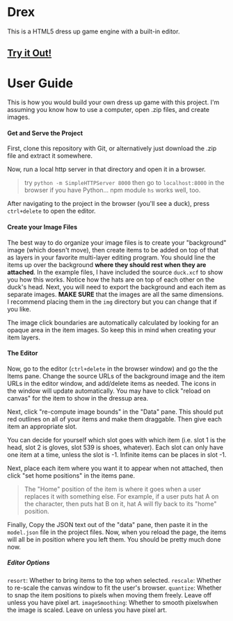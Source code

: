 # Drex

This is a HTML5 dress up game engine with a built-in editor.

## [Try it Out!](https://cdn.jsdelivr.net/gh/xgulfie/drex@master/index.html)

# User Guide

This is how you would build your own dress up game with this project.  I'm assuming you know how to use a computer, open .zip files, and create images.

#### Get and Serve the Project

First, clone this repository with Git, or alternatively just download the .zip file and extract it somewhere.

Now, run a local http server in that directory and open it in a browser.

> try `python -m SimpleHTTPServer 8000` then go to `localhost:8000` in the browser if you have Python... npm module `hs` works well, too.  

After navigating to the project in the browser (you'll see a duck), press `ctrl+delete` to open the editor.

#### Create your Image Files

The best way to do organize your image files is to create your "background" image (which doesn't move), then create items to be added on top of that as layers in your favorite multi-layer editing program.  You should line the items up over the background **where they should rest when they are attached**.  In the example files, I have included the source `duck.xcf` to show you how this works.  Notice how the hats are on top of each other on the duck's head.  Next, you will need to export the background and each item as separate images.  **MAKE SURE** that the images are all the same dimensions.  I recommend placing them in the `img` directory but you can change that if you like.

The image click boundaries are automatically calculated by looking for an opaque area in the item images.  So keep this in mind when creating your item layers.

#### The Editor

Now, go to the editor (`ctrl+delete` in the browser window) and go the the Items pane.  Change the source URLs of the background image and the item URLs in the editor window, and add/delete items as needed.  The icons in the window will update automatically.  You may have to click "reload on canvas" for the item to show in the dressup area.

Next, click "re-compute image bounds" in the "Data" pane.  This should put red outlines on all of your items and make them draggable.  Then give each item an appropriate slot.  

You can decide for yourself which slot goes with which item (i.e. slot 1 is the head, slot 2 is gloves, slot 539 is shoes, whatever).  Each slot can only have one item at a time, unless the slot is -1.  Infinite items can be places in slot -1.

Next, place each item where you want it to appear when not attached, then click "set home positions" in the items pane.

> The "Home" position of the item is where it goes when a user replaces it with something else.  For example, if a user puts hat A on the character, then puts hat B on it, hat A will fly back to its "home" position.

Finally, Copy the JSON text out of the "data" pane, then paste it in the `model.json` file in the project files.  Now, when you reload the page, the items will all be in position where you left them.  You should be pretty much done now.

##### Editor Options

`resort`:  Whether to bring items to the top when selected.
`rescale`: Whether to re-scale the canvas window to fit the user's browser.
`quantize`: Whether to snap the item positions to pixels when moving them freely.  Leave off unless you have pixel art.
`imageSmoothing`: Whether to smooth pixelswhen the image is scaled.  Leave on unless you have pixel art.
